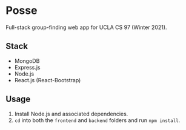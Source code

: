 # Posse

Full-stack group-finding web app for UCLA CS 97 (Winter 2021).

## Stack

-   MongoDB
-   Express.js
-   Node.js
-   React.js (React-Bootstrap)

## Usage

1. Install Node.js and associated dependencies.
2. `cd` into both the `frontend` and `backend` folders and run `npm install`.
